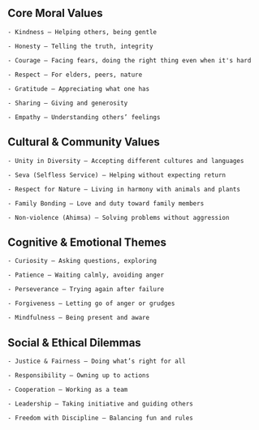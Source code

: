 ## Core Moral Values
    - Kindness – Helping others, being gentle

    - Honesty – Telling the truth, integrity

    - Courage – Facing fears, doing the right thing even when it's hard

    - Respect – For elders, peers, nature

    - Gratitude – Appreciating what one has

    - Sharing – Giving and generosity

    - Empathy – Understanding others’ feelings

## Cultural & Community Values
    - Unity in Diversity – Accepting different cultures and languages

    - Seva (Selfless Service) – Helping without expecting return

    - Respect for Nature – Living in harmony with animals and plants

    - Family Bonding – Love and duty toward family members

    - Non-violence (Ahimsa) – Solving problems without aggression

## Cognitive & Emotional Themes
    - Curiosity – Asking questions, exploring
 
    - Patience – Waiting calmly, avoiding anger

    - Perseverance – Trying again after failure

    - Forgiveness – Letting go of anger or grudges

    - Mindfulness – Being present and aware

## Social & Ethical Dilemmas
    - Justice & Fairness – Doing what’s right for all

    - Responsibility – Owning up to actions

    - Cooperation – Working as a team

    - Leadership – Taking initiative and guiding others

    - Freedom with Discipline – Balancing fun and rules